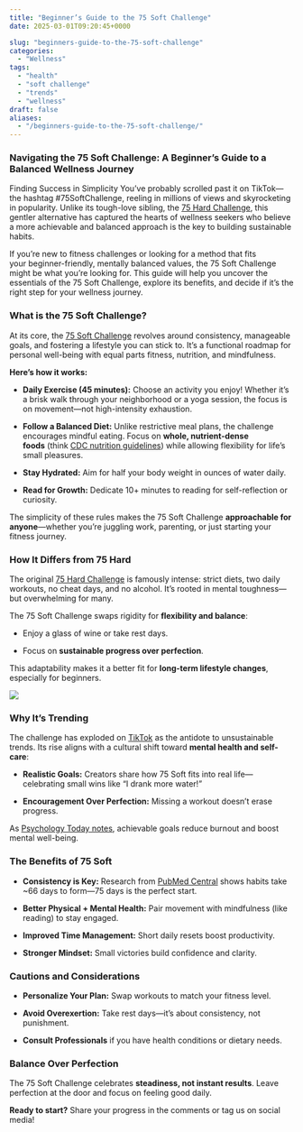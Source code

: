 ```yaml
---
title: "Beginner’s Guide to the 75 Soft Challenge"
date: 2025-03-01T09:20:45+0000

slug: "beginners-guide-to-the-75-soft-challenge"
categories:
  - "Wellness"
tags:
  - "health"
  - "soft challenge"
  - "trends"
  - "wellness"
draft: false
aliases:
  - "/beginners-guide-to-the-75-soft-challenge/"
---
```

### **Navigating the 75 Soft Challenge: A Beginner’s Guide to a Balanced Wellness Journey**

Finding Success in Simplicity
You’ve probably scrolled past it on TikTok—the hashtag #75SoftChallenge, reeling in millions of views and skyrocketing in popularity. Unlike its tough-love sibling, the [75 Hard Challenge](https://andyfrisella.com/pages/75hard-info), this gentler alternative has captured the hearts of wellness seekers who believe a more achievable and balanced approach is the key to building sustainable habits.

If you’re new to fitness challenges or looking for a method that fits your beginner-friendly, mentally balanced values, the 75 Soft Challenge might be what you’re looking for.
This guide will help you uncover the essentials of the 75 Soft Challenge, explore its benefits, and decide if it’s the right step for your wellness journey.

### **What is the 75 Soft Challenge?**

At its core, the [75 Soft Challenge](https://www.healthline.com/health/fitness/75-soft-challenge) revolves around consistency, manageable goals, and fostering a lifestyle you can stick to. It’s a functional roadmap for personal well-being with equal parts fitness, nutrition, and mindfulness.

**Here’s how it works:**

- **Daily Exercise (45 minutes):** Choose an activity you enjoy! Whether it’s a brisk walk through your neighborhood or a yoga session, the focus is on movement—not high-intensity exhaustion.

- **Follow a Balanced Diet:** Unlike restrictive meal plans, the challenge encourages mindful eating. Focus on **whole, nutrient-dense foods** (think [CDC nutrition guidelines](https://www.cdc.gov/healthyweight/healthy_eating/index.html)) while allowing flexibility for life’s small pleasures.

- **Stay Hydrated:** Aim for half your body weight in ounces of water daily.

- **Read for Growth:** Dedicate 10+ minutes to reading for self-reflection or curiosity.

The simplicity of these rules makes the 75 Soft Challenge **approachable for anyone**—whether you’re juggling work, parenting, or just starting your fitness journey.

### **How It Differs from 75 Hard**

The original [75 Hard Challenge](https://andyfrisella.com/pages/75hard-info) is famously intense: strict diets, two daily workouts, no cheat days, and no alcohol. It’s rooted in mental toughness—but overwhelming for many.

The 75 Soft Challenge swaps rigidity for **flexibility and balance**:

- Enjoy a glass of wine or take rest days.

- Focus on **sustainable progress over perfection**.

This adaptability makes it a better fit for **long-term lifestyle changes**, especially for beginners.

![](/Jasper_2025-03-01T093A183A00.443Z_upscaled-1024x1024.webp)

### **Why It’s Trending**

The challenge has exploded on [TikTok](https://newsroom.tiktok.com/en-us/wellness-trends-2023) as the antidote to unsustainable trends. Its rise aligns with a cultural shift toward **mental health and self-care**:

- **Realistic Goals:** Creators share how 75 Soft fits into real life—celebrating small wins like “I drank more water!”

- **Encouragement Over Perfection:** Missing a workout doesn’t erase progress.

As [Psychology Today notes](https://www.psychologytoday.com/us/blog/click-here-happiness/202203/set-realistic-goals-mental-health), achievable goals reduce burnout and boost mental well-being.

### **The Benefits of 75 Soft**

- **Consistency is Key:** Research from [PubMed Central](https://www.ncbi.nlm.nih.gov/pmc/articles/PMC3505409/) shows habits take ~66 days to form—75 days is the perfect start.

- **Better Physical + Mental Health:** Pair movement with mindfulness (like reading) to stay engaged.

- **Improved Time Management:** Short daily resets boost productivity.

- **Stronger Mindset:** Small victories build confidence and clarity.

### **Cautions and Considerations**

- **Personalize Your Plan:** Swap workouts to match your fitness level.

- **Avoid Overexertion:** Take rest days—it’s about consistency, not punishment.

- **Consult Professionals** if you have health conditions or dietary needs.

### **Balance Over Perfection**

The 75 Soft Challenge celebrates **steadiness, not instant results**. Leave perfection at the door and focus on feeling good daily.

**Ready to start?** Share your progress in the comments or tag us on social media!